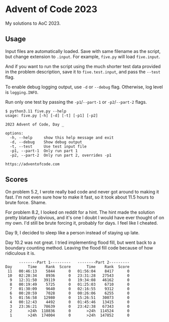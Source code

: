# Advent of Code 2023

My solutions to AoC 2023.

## Usage

Input files are automatically loaded. Save with same filename as the script, but change extension to `.input`. For example, `five.py` will load `five.input`.

And if you want to run the script using the much shorter test data provided in the problem description, save it to `five.test.input`, and pass the `--test` flag.

To enable debug logging output, use `-d` or `--debug` flag. Otherwise, log level is `logging.INFO`.

Run only one test by passing the `-p1`/`--part-1` or `-p2`/`--part-2` flags. 

```
$ python3.11 five.py --help
usage: five.py [-h] [-d] [-t] [-p1] [-p2]

2023 Advent of Code, Day _

options:
  -h, --help     show this help message and exit
  -d, --debug    Show debug output
  -t, --test     Use test input file
  -p1, --part-1  Only run part 1
  -p2, --part-2  Only run part 2, overrides -p1

https://adventofcode.com
```

## Scores

On problem 5.2, I wrote really bad code and never got around to making it fast. I'm not even sure how to make it fast, so it took about 11.5 hours to brute force. Shame.

For problem 8.2, I looked on reddit for a hint. The hint made the solution pretty blatantly obvious, and it's one I doubt I would have ever thought of on my own. I'd still be brute forcing it, probably for days. I feel like I cheated.

Day 9, I decided to sleep like a person instead of staying up late.

Day 10.2 was not great. I tried implementing flood fill, but went back to a boundary counting method. Leaving the flood fill code because of how ridiculous it is.

```
      --------Part 1---------   --------Part 2---------
Day       Time    Rank  Score       Time    Rank  Score
 11   00:46:13    5844      0   01:56:04    8417      0
 10   02:28:34    8936      0   23:31:28   27543      0
  9   12:31:50   39119      0   19:34:08   46162      0
  8   00:19:49    5725      0   01:25:03    6710      0
  7   01:30:09    9640      0   02:16:55    9312      0
  6   00:20:59    7028      0   00:26:06    6255      0
  5   01:56:58   12980      0   15:26:51   30073      0
  4   00:12:43    4492      0   01:45:46   13415      0
  3   23:36:21   78639      0   23:42:38   67343      0
  2       >24h  118836      0       >24h  114524      0
  1       >24h  174004      0       >24h  147852      0
```
